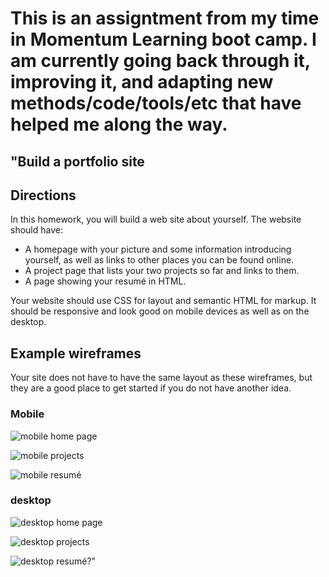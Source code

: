 # **This is an assigntment from my time in Momentum Learning boot camp. I am currently going back through it, improving it, and adapting new methods/code/tools/etc that have helped me along the way.**

## "Build a portfolio site

## Directions

In this homework, you will build a web site about yourself. The website should have:

* A homepage with your picture and some information introducing yourself, as well as links to other places you can be found online.
* A project page that lists your two projects so far and links to them.
* A page showing your resumé in HTML.

Your website should use CSS for layout and semantic HTML for markup. It should be responsive and look good on mobile devices as well as on the desktop.

## Example wireframes

Your site does not have to have the same layout as these wireframes, but they are a good place to get started if you do not have another idea.

### Mobile

![mobile home page](mobile-home-page.png)

![mobile projects](mobile-projects.png)

![mobile resumé](mobile-resume.png)

### desktop

![desktop home page](desktop-home-page.png)

![desktop projects](desktop-projects.png)

![desktop resumé](desktop-resume.png)?"
